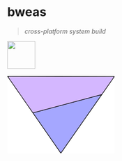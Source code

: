 # bweas
> *cross-platform system build*

<image src="/dev/bweas_logo.png" width=64 height=64>

![enter image description here](https://raw.githubusercontent.com/svec1/bweas/master/dev/bweas_logo.png)
